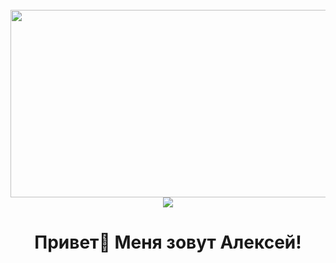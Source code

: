 <br clear="both">

<div align="center">
  <img height="300" width="600" src="https://user-images.githubusercontent.com/74038190/225813708-98b745f2-7d22-48cf-9150-083f1b00d6c9.gif"  />
  <img src="https://readme-typing-svg.herokuapp.com?color=blue&lines=Привет,+Я+Владимир+-+FRONTEND+Разработчик">
</div>

###

<h1 align="center">Привет👋 Меня зовут Алексей!</h1>
